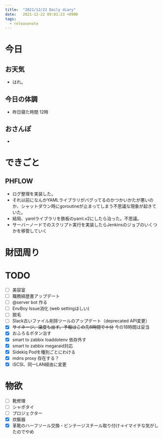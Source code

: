 ```yaml
---
title:  "2021/12/22 Daily diary"
date:   2021-12-22 09:01:23 +0900
tags:
  - releasenote
---
```

# 今日

## お天気

* はれ。

## 今日の体調

* 昨日寝た時間 12時

## おさんぽ

* 

# できごと

## PHFLOW

* ログ整理を実装した。
* それ以前になんかYAMLライブラリがバグってるのかつかいかたが悪いのか、シャットダウン時にgoroutineが止まってしまう不思議な現象が起きていた。
* 結局、yamlライブラリを鉄板のyaml.v2にしたら治った。不思議。
* サーバーノードでのスクリプト実行を実装したらJenkinsのジョブのいくつかを移管していく

# 財団周り


# TODO 

- [ ] 美容室
- [ ] 職務経歴書アップデート
- [ ] @server bot 作る
- [ ] EnvBoy Issue消化 (web settingほしい)
- [ ] 脱毛
- [ ] Slack古いファイル削除ツールのアップデート（deprecated API変更）
- [x] ~~サイネージ、温度も出す。予報はこの先6時間で十分~~ 今の18時間は妥当
- [x] おふろるボタン治す
- [x] smart to zabbix loaddotenv 依存外す
- [x] smart to zabbix megaraid対応
- [x] Sidekiq Podを種別ごとにわける
- [x] mdns proxy 存在する？
- [x] iSCSI、同一LAN経由に変更

# 物欲

- [ ] 靴修理
- [ ] シャボタイ
- [ ] プロジェクター
- [x] 炊飯器
- [x] 革靴のハーフソール交換・ビンテージスチール取り付け→イマイチな気がしたのでやめ
